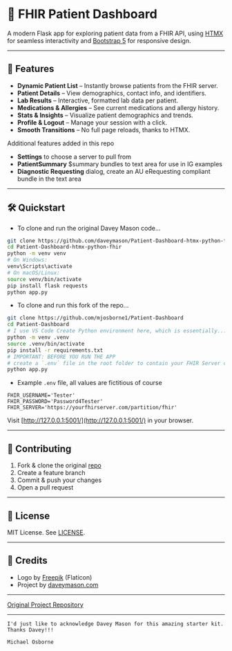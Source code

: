 # 🏥 FHIR Patient Dashboard

A modern Flask app for exploring patient data from a FHIR API, using [HTMX](https://htmx.org/) for seamless interactivity and [Bootstrap 5](https://getbootstrap.com/) for responsive design.

---

## 🚀 Features

- **Dynamic Patient List** – Instantly browse patients from the FHIR server.
- **Patient Details** – View demographics, contact info, and identifiers.
- **Lab Results** – Interactive, formatted lab data per patient.
- **Medications & Allergies** – See current medications and allergy history.
- **Stats & Insights** – Visualize patient demographics and trends.
- **Profile & Logout** – Manage your session with a click.
- **Smooth Transitions** – No full page reloads, thanks to HTMX.

Additional features added in this repo
- **Settings** to choose a server to pull from
- **PatientSummary** $summary bundles to text area for use in IG examples
- **Diagnostic Requesting** dialog, create an AU eRequesting compliant bundle in the text area
---

## 🛠️ Quickstart

- To clone and run the original Davey Mason code...
```bash
git clone https://github.com/daveymason/Patient-Dashboard-htmx-python-fhir.git
cd Patient-Dashboard-htmx-python-fhir
python -m venv venv
# On Windows:
venv\Scripts\activate
# On macOS/Linux:
source venv/bin/activate
pip install flask requests
python app.py
```
- To clone and run this fork of the repo...
```bash
git clone https://github.com/mjosborne1/Patient-Dashboard
cd Patient-Dashboard
# I use VS Code Create Python environment here, which is essentially...
python -m venv .venv
source .venv/bin/activate
pip install -r requirements.txt
# IMPORTANT: BEFORE YOU RUN THE APP
# create a `.env` file in the root folder to contain your FHIR Server credentials (Basic Auth only). See below for an example. 
python app.py
```

- Example `.env` file, all values are fictitious of course
```
FHIR_USERNAME='Tester'
FHIR_PASSWORD='Password4Tester'
FHIR_SERVER='https://yourfhirserver.com/partition/fhir'
```

Visit [http://127.0.0.1:5001/](http://127.0.0.1:5001/) in your browser.

---

## 🤝 Contributing

1. Fork & clone the original [repo](https://github.com/daveymason/Patient-Dashboard-htmx-python-fhir.git)
2. Create a feature branch
3. Commit & push your changes
4. Open a pull request

---

## 📄 License

MIT License. See [LICENSE](LICENSE).

---

## 🙏 Credits

- Logo by [Freepik](https://www.freepik.com/icon/computer_8811410#fromView=search&page=1&position=5&uuid=7f2f0cf5-731f-4ab9-9ab6-1ec888c8328b) (Flaticon)
- Project by [daveymason.com](https://daveymason.com)

---

[Original Project Repository](https://github.com/daveymason/Patient-Dashboard-htmx-python-fhir)


---
    I'd just like to acknowledge Davey Mason for this amazing starter kit. Thanks Davey!!!

    Michael Osborne

